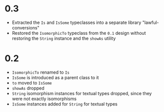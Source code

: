 
# 0.3

- Extracted the `Is` and `IsSome` typeclasses into a separate library "lawful-conversions"
- Restored the `IsomorphicTo` typeclass from the `0.1` design without restoring the `String` instance and the `showAs` utility

# 0.2

- `IsomorphicTo` renamed to `Is`
- `IsSome` is introduced as a parent class to it
- `to` moved to `IsSome`
- `showAs` dropped
- `String` isomorphism instances for textual types dropped, since they were not exactly isomorphisms
- `IsSome` instances added for `String` for textual types
